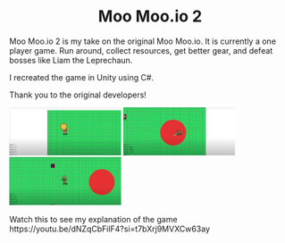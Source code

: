 <h1 align="center">Moo Moo.io 2</h1>

<p>Moo Moo.io 2 is my take on the original Moo Moo.io. It is currently a one player game. Run around, collect resources, get better gear, and defeat bosses like Liam the Leprechaun.</p>

<p>I recreated the game in Unity using C#.</p>

<p>Thank you to the original developers!</p>

<div>
  <img src="Moo Moo.io 2 Images/image 1.png" width=200px>
  <img src="Moo Moo.io 2 Images/image 2.png" width=200px>
  <img src="Moo Moo.io 2 Images/image 3.png" width=200px>
</div>

<p>Watch this to see my explanation of the game https://youtu.be/dNZqCbFilF4?si=t7bXrj9MVXCw63ay</p>
